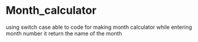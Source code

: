 # Month_calculator
using switch case able to code for making month calculator while entering month number it return the name of the month
